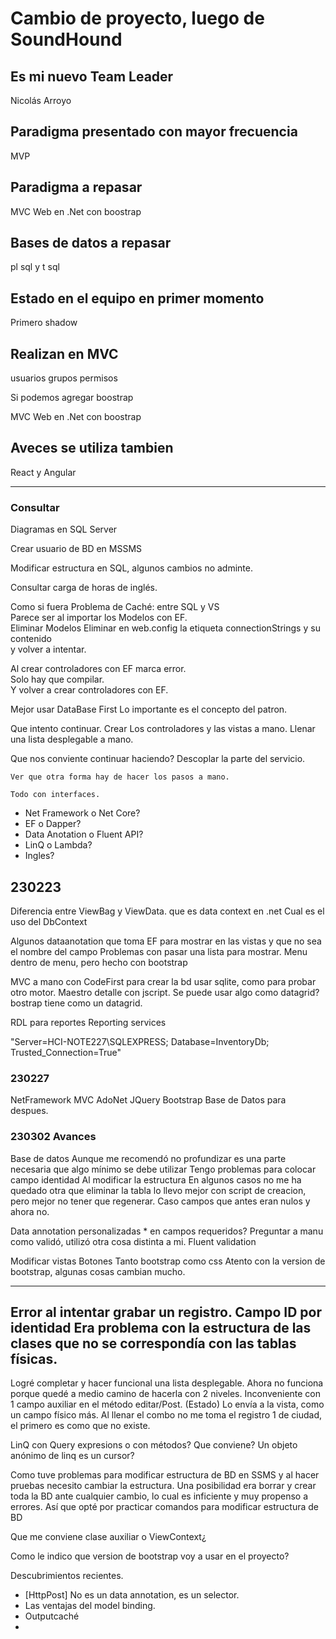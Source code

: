 # Cambio de proyecto, luego de SoundHound

## Es mi nuevo Team Leader

Nicolás Arroyo

## Paradigma presentado con mayor frecuencia 

MVP

## Paradigma a repasar

MVC Web en .Net con boostrap

## Bases de datos a repasar

pl sql y t sql

## Estado en el equipo en primer momento

Primero shadow  

## Realizan en MVC

usuarios grupos permisos

Si podemos agregar boostrap

MVC Web en .Net con boostrap

## Aveces se utiliza tambien

React y Angular

---

### Consultar

Diagramas en SQL Server

Crear usuario de BD en MSSMS

Modificar estructura en SQL, algunos cambios no adminte.

Consultar carga de horas de inglés.

Como si fuera Problema de Caché: entre SQL y VS  
    Parece ser al importar los Modelos con EF.  
        Eliminar Modelos 
        Eliminar en web.config la etiqueta connectionStrings y su contenido  
        y volver a intentar.  

Al crear controladores con EF marca error.  
    Solo hay que compilar.  
    Y volver a crear controladores con EF.  


Mejor usar DataBase First
Lo importante es el concepto del patron.


Que intento continuar.
Crear Los controladores y las vistas a mano.
    Llenar una lista desplegable a mano.

Que nos conviente continuar haciendo?
    Descoplar la parte del servicio.

    Ver que otra forma hay de hacer los pasos a mano.

    Todo con interfaces. 


- Net Framework o Net Core?
- EF o Dapper?
- Data Anotation o Fluent API?
- LinQ o Lambda?
- Ingles?

## 230223

Diferencia entre ViewBag y ViewData.
que es data context en .net
    Cual es el uso del DbContext


Algunos dataanotation que toma EF para mostrar en las vistas y que no sea el nombre del campo
Problemas con pasar una lista para mostrar.
Menu dentro de menu, pero hecho con bootstrap


MVC a mano con CodeFirst para crear la bd
usar sqlite, como para probar otro motor.
Maestro detalle con jscript. Se puede usar algo como datagrid?
    bostrap tiene como un datagrid.

RDL para reportes
    Reporting services


"Server=HCI-NOTE227\\SQLEXPRESS; Database=InventoryDb; Trusted_Connection=True"



### 230227

NetFramework MVC
AdoNet
JQuery
Bootstrap
Base de Datos para despues.


### 230302 Avances

Base de datos
    Aunque me recomendó no profundizar es una parte necesaria que algo mínimo se debe utilizar
        Tengo problemas para colocar campo identidad
        Al modificar la estructura
        En algunos casos no me ha quedado otra que eliminar la tabla
            lo llevo mejor con script de creacion, pero mejor no tener que regenerar.
            Caso campos que antes eran nulos y ahora no.

Data annotation personalizadas
    * en campos requeridos?
    Preguntar a manu como validó, utilizó otra cosa distinta a mi.
        Fluent validation

Modificar vistas
    Botones
        Tanto bootstrap como css
            Atento con la version de bootstrap, algunas cosas cambian mucho.

---
Error al intentar grabar un registro.
    Campo ID por identidad
        Era problema con la estructura de las clases que no se correspondía con las tablas físicas.
---

Logré completar y hacer funcional una lista desplegable.
    Ahora no funciona porque quedé a medio camino de hacerla con 2 niveles.
Inconveniente con 1 campo auxiliar en el método editar/Post. (Estado)
    Lo envía a la vista, como un campo físico más.
Al llenar el combo no me toma el registro 1 de ciudad, el primero es como que no existe.

LinQ con Query expresions o con métodos? Que conviene?
Un objeto anónimo de linq es un cursor?

Como tuve problemas para modificar estructura de BD en SSMS y al hacer pruebas necesito cambiar la estructura.
Una posibilidad era borrar y crear toda la BD ante cualquier cambio, lo cual es inficiente y muy propenso a errores.
Así que opté por practicar comandos para modificar estructura de BD

Que me conviene clase auxiliar o ViewContext¿

Como le indico que version de bootstrap voy a usar en el proyecto?

Descubrimientos recientes.
- [HttpPost] No es un data annotation, es un selector.
- Las ventajas del model binding.
- Outputcaché
- 
